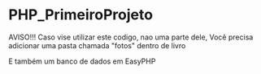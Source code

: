 # PHP_PrimeiroProjeto

AVISO!!!
Caso vise utilizar este codigo, nao uma parte dele,
Você precisa adicionar uma pasta chamada "fotos" dentro de livro

E também um banco de dados em EasyPHP
